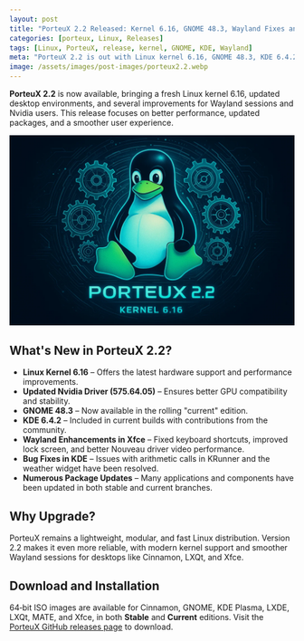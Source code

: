 ```yaml
---
layout: post
title: "PorteuX 2.2 Released: Kernel 6.16, GNOME 48.3, Wayland Fixes and More"
categories: [porteux, Linux, Releases]
tags: [Linux, PorteuX, release, kernel, GNOME, KDE, Wayland]
meta: "PorteuX 2.2 is out with Linux kernel 6.16, GNOME 48.3, KDE 6.4.2, Wayland fixes, updated Nvidia drivers, and numerous package updates."
image: /assets/images/post-images/porteux2.2.webp
---
```


**PorteuX 2.2** is now available, bringing a fresh Linux kernel 6.16, updated desktop environments, and several improvements for Wayland sessions and Nvidia users. This release focuses on better performance, updated packages, and a smoother user experience.

![PorteuX 2.2 featured image](/assets/images/post-images/porteux2.2.webp)

## What's New in PorteuX 2.2?

- **Linux Kernel 6.16** – Offers the latest hardware support and performance improvements.  
- **Updated Nvidia Driver (575.64.05)** – Ensures better GPU compatibility and stability.  
- **GNOME 48.3** – Now available in the rolling "current" edition.  
- **KDE 6.4.2** – Included in current builds with contributions from the community.  
- **Wayland Enhancements in Xfce** – Fixed keyboard shortcuts, improved lock screen, and better Nouveau driver video performance.  
- **Bug Fixes in KDE** – Issues with arithmetic calls in KRunner and the weather widget have been resolved.  
- **Numerous Package Updates** – Many applications and components have been updated in both stable and current branches.

## Why Upgrade?

PorteuX remains a lightweight, modular, and fast Linux distribution. Version 2.2 makes it even more reliable, with modern kernel support and smoother Wayland sessions for desktops like Cinnamon, LXQt, and Xfce.

## Download and Installation

64‑bit ISO images are available for Cinnamon, GNOME, KDE Plasma, LXDE, LXQt, MATE, and Xfce, in both **Stable** and **Current** editions. Visit the [PorteuX GitHub releases page](https://github.com/porteux/porteux/releases) to download.

